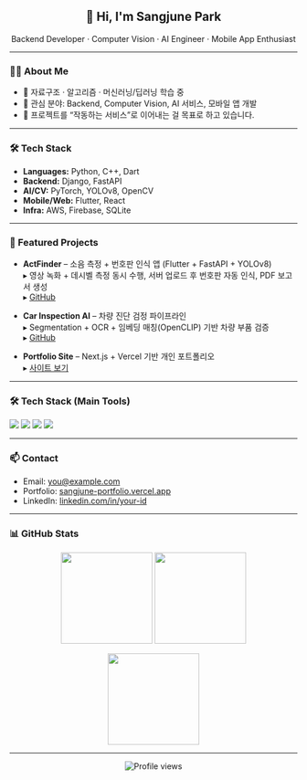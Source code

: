 <h2 align="center">👋 Hi, I'm Sangjune Park</h2>
<p align="center">Backend Developer · Computer Vision · AI Engineer · Mobile App Enthusiast</p>

---

### 👨‍💻 About Me
- 🌱 자료구조 · 알고리즘 · 머신러닝/딥러닝 학습 중
- 🧠 관심 분야: Backend, Computer Vision, AI 서비스, 모바일 앱 개발
- 🚀 프로젝트를 “작동하는 서비스”로 이어내는 걸 목표로 하고 있습니다.

---

### 🛠 Tech Stack
- **Languages:** Python, C++, Dart  
- **Backend:** Django, FastAPI  
- **AI/CV:** PyTorch, YOLOv8, OpenCV  
- **Mobile/Web:** Flutter, React  
- **Infra:** AWS, Firebase, SQLite

---

### 📌 Featured Projects
- **ActFinder** – 소음 측정 + 번호판 인식 앱 (Flutter + FastAPI + YOLOv8)  
  ▸ 영상 녹화 + 데시벨 측정 동시 수행, 서버 업로드 후 번호판 자동 인식, PDF 보고서 생성  
  ▸ [GitHub](https://github.com/your-id/actfinder)  

- **Car Inspection AI** – 차량 진단 검정 파이프라인  
  ▸ Segmentation + OCR + 임베딩 매칭(OpenCLIP) 기반 차량 부품 검증  
  ▸ [GitHub](https://github.com/your-id/car-inspection-ai)  

- **Portfolio Site** – Next.js + Vercel 기반 개인 포트폴리오  
  ▸ [사이트 보기](https://sangjune-portfolio.vercel.app/)

---
### 🛠 Tech Stack (Main Tools)

<p align="left">
  <img src="https://img.shields.io/badge/Python-3776AB?style=for-the-badge&logo=python&logoColor=white"/>
  <img src="https://img.shields.io/badge/Dart-0175C2?style=for-the-badge&logo=dart&logoColor=white"/>
  <img src="https://img.shields.io/badge/PyTorch-EE4C2C?style=for-the-badge&logo=pytorch&logoColor=white"/>
  <img src="https://img.shields.io/badge/OpenCV-5C3EE8?style=for-the-badge&logo=opencv&logoColor=white"/>
</p>

----

### 📫 Contact
- Email: you@example.com  
- Portfolio: [sangjune-portfolio.vercel.app](https://sangjune-portfolio.vercel.app/)  
- LinkedIn: [linkedin.com/in/your-id](https://linkedin.com/in/your-id)

---

### 📊 GitHub Stats
<p align="center">
  <img src="https://github-readme-stats.vercel.app/api?username=your-id&show_icons=true&hide_border=true&theme=transparent" height="160" />
  <img src="https://github-readme-stats.vercel.app/api/top-langs/?username=your-id&layout=compact&hide_border=true&theme=transparent" height="160" />
</p>

<p align="center">
  <img src="https://streak-stats.demolab.com?user=your-id&theme=transparent&hide_border=true" height="160" />
</p>

---

<p align="center">
  <img src="https://komarev.com/ghpvc/?username=your-id&style=flat-square" alt="Profile views" />
</p>
